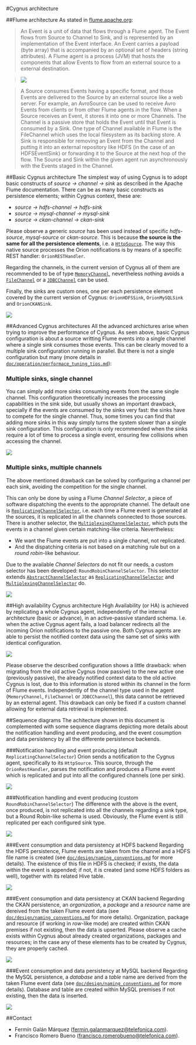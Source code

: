 #Cygnus architecture

##Flume architecture
As stated in [flume.apache.org](http://flume.apache.org/FlumeDeveloperGuide.html):

>An Event is a unit of data that flows through a Flume agent. The Event flows from Source to Channel to Sink, and is represented by an implementation of the Event interface. An Event carries a payload (byte array) that is accompanied by an optional set of headers (string attributes). A Flume agent is a process (JVM) that hosts the components that allow Events to flow from an external source to a external destination.

>![](http://flume.apache.org/_images/DevGuide_image00.png)

>A Source consumes Events having a specific format, and those Events are delivered to the Source by an external source like a web server. For example, an AvroSource can be used to receive Avro Events from clients or from other Flume agents in the flow. When a Source receives an Event, it stores it into one or more Channels. The Channel is a passive store that holds the Event until that Event is consumed by a Sink. One type of Channel available in Flume is the FileChannel which uses the local filesystem as its backing store. A Sink is responsible for removing an Event from the Channel and putting it into an external repository like HDFS (in the case of an HDFSEventSink) or forwarding it to the Source at the next hop of the flow. The Source and Sink within the given agent run asynchronously with the Events staged in the Channel.

##Basic Cygnus architecture
The simplest way of using Cygnus is to adopt basic constructs of <i>source -> channel -> sink</i> as described in the Apache Flume documentation. There can be as many basic constructs as persistence elements; within Cygnus context, these are:

* <i>source -> hdfs-channel -> hdfs-sink</i>
* <i>source -> mysql-channel -> mysql-sink</i>
* <i>source -> ckan-channel -> ckan-sink</i>

Please observe a generic <i>source</i> has been used instead of specific <i>hdfs-source</i>, <i>mysql-source</i> or <i>ckan-source</i>. This is because **the source is the same for all the persistence elements**, i.e. a [`HttpSource`](http://flume.apache.org/FlumeUserGuide.html#http-source). The way this native source processes the Orion notifications is by means of a specific REST handler: `OrionRESTHandler`.  

Regarding the channels, in the current version of Cygnus all of them are  recommended to be of type [`MemoryChannel`](http://flume.apache.org/FlumeUserGuide.html#memory-channel), nevertheless nothing avoids a [`FileChannel`](http://flume.apache.org/FlumeUserGuide.html#file-channel) or a [`JDBCChannel`](http://flume.apache.org/FlumeUserGuide.html#jdbc-channel) can be used.

Finally, the sinks are custom ones, one per each persistence element covered by the current version of Cygnus: `OrionHDFSSink`, `OrionMySQLSink` and `OrionCKANSink`.
 
![](../images/basic_architecture.jpg)

##Advanced Cygnus architectures
All the advanced archictures arise when trying to improve the performance of Cygnus. As seen above, basic Cygnus configuration is about a source writting Flume events into a single channel where a single sink consumes those events. This can be clearly moved to a multiple sink configuration running in parallel. But there is not a single configuration but many (more details in [`doc/operation/performace_tuning_tips.md`](../operation/performance_tuning_tips.md)):

### Multiple sinks, single channel
You can simply add more sinks consuming events from the same single channel. This configuration theoretically increases the processing capabilities in the sink side, but usually shows an important drawback, specially if the events are consumed by the sinks very fast: the sinks have to compete for the single channel. Thus, some times you can find that adding more sinks in this way simply turns the system slower than a single sink configuration. This configuration is only recommended when the sinks require a lot of time to process a single event, ensuring few collisions when accessing the channel.

![](../images/multiple_sinks_single_channel_architecture.jpg)

### Multiple sinks, multiple channels
The above mentioned drawback can be solved by configuring a channel per each sink, avoiding the competition for the single channel.

This can only be done by using a Flume <i>Channel Selector</i>, a piece of software dispatching the events to the appropriate channel. The default one is [`ReplicatingChannelSelector`](http://flume.apache.org/FlumeUserGuide.html#replicating-channel-selector-default), i.e. each time a Flume event is generated at the sources, it is replicated in all the channels connected to those sources. There is another selector, the [`MultiplexingChannelSelector`](http://flume.apache.org/FlumeUserGuide.html#multiplexing-channel-selector), which puts the events in a channel given certain matching-like criteria. Nevertheless:

* We want the Flume events are put into a single channel, not replicated.
* And the dispatching criteria is not based on a matching rule but on a <i>round robin</i>-like behaviour.

Due to the available <i>Channel Selectors</i> do not fit our needs, a custom selector has been developed: `RoundRobinChannelSelector`. This selector extends [`AbstractChannelSelector`](https://flume.apache.org/releases/content/1.4.0/apidocs/org/apache/flume/channel/AbstractChannelSelector.html) as [`ReplicatingChannelSelector`](http://flume.apache.org/FlumeUserGuide.html#replicating-channel-selector-default) and [`MultiplexingChannelSelector`](http://flume.apache.org/FlumeUserGuide.html#multiplexing-channel-selector) do.

![](../images/multiple_sinks_multiple_channels_architecture.jpg)

##High availability Cygnus architecture
High Availability (or HA) is achieved by replicating a whole Cygnus agent, independently of the internal architecture (basic or advance), in an active-passive standard schema. I.e. when the active Cygnus agent fails, a load balancer redirects all the incoming Orion notifications to the passive one. Both Cygnus agents are able to persist the notified context data using the same set of sinks with identical configuration.

![](../images/ha_architecture.jpg)

Please observe the described configuration shows a little drawback: when migrating from the old active Cygnus (now passive) to the new active one (previously passive), the already notified context data to the old active Cygnus is lost, due to this information is stored within its channel in the form of Flume events. Independently of the channel type used in the agent (`MemoryChannel`, `FileChannel` or `JDBCChannel`), this data cannot be retrieved by an external agent. This drawback can only be fixed if a custom channel allowing for external data retrieval is implemented.

##Sequence diagrams
The achitecture shown in this document is complemented with some sequence diagrams depicting more details about the notification handling and event producing, and the event cosumption and data persistency by all the differente persistence backends. 
   
###Notification handling and event producing (default `ReplicatingChannelSelector`)
Orion sends a notification to the Cygnus agent, specifically to its `HttpSource`. This source, through the `OrionRestHandler`, parses the notification and produces a Flume event which is replicated and put into all the configured channels (one per sink).

![](../images/sequence_diagram_notification_handling_default.jpg)

###Notification handling and event producing (custom `RoundRobinChannelSelector`)
The difference with the above is the event, once produced, is not replicated into all the channels regarding a sink type, but a Round Robin-like schema is used. Obviously, the Flume event is still replicated per each configured sink type.

![](../images/sequence_diagram_notification_handling_round_robin.jpg)

###Event consumption and data persistency at HDFS backend
Regarding the HDFS persistence, Flume events are taken from the channel and a HDFS file name is created (see [`doc/design/naming_conventions.md`](../design/naming_conventions.md) for more details). The existence of this file in HDFS is checked; if exists, the data within the event is appended; if not, it is created (and some HDFS folders as well), together with its related Hive table.

![](../images/sequence_diagram_hdfs.jpg)

###Event consumption and data persistency at CKAN backend
Regarding the CKAN persistence, an <i>organization</i>, a <i>package</i> and a <i>resource</i> name are dereived from the taken Flume event data (see [`doc/design/naming_conventions.md`](../design/naming_conventions.md) for more details). Organization, package and resource (if working in <i>row</i>-like mode) are created within CKAN premises if not existing, then the data is upserted. Please observe a cache exists within Cygnus about already created organizations, packages and resources; in the case any of these elements has to be created by Cygnus, they are properly cached.

![](../images/sequence_diagram_ckan.jpg)

###Event consumption and data persistency at MySQL backend
Regarding the MySQL persistence, a <i>database</i> and a <i>table</i> name are derived from the taken Flume event data (see [`doc/design/naming_conventions.md`](../design/naming_conventions.md) for more details). Database and table are created within MySQL premises if not existing, then the data is inserted.

![](../images/sequence_diagram_mysql.jpg)

##Contact
* Fermín Galán Márquez (fermin.galanmarquez@telefonica.com).
* Francisco Romero Bueno (francisco.romerobueno@telefonica.com).
